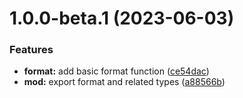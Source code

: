 # 1.0.0-beta.1 (2023-06-03)


### Features

* **format:** add basic format function ([ce54dac](https://github.com/TomokiMiyauci/format/commit/ce54dac173f1d88b9b6a8888cf7379c31f0f1c2e))
* **mod:** export format and related types ([a88566b](https://github.com/TomokiMiyauci/format/commit/a88566b0af8a123d1108ad7f0fbfa21fb032d9ca))
